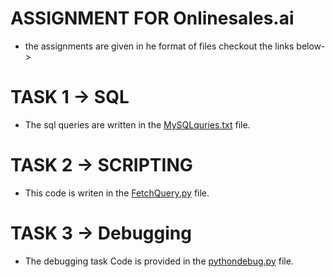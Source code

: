 # ASSIGNMENT FOR Onlinesales.ai

- the assignments are given in he format of files checkout the links below->

# TASK 1 -> SQL

- The sql queries are written in the [MySQLquries.txt](https://github.com/sanjaymohansingh/onlinesaleCode/blob/main/MYSQLquries.txt) file.

# TASK 2 -> SCRIPTING

- This code is writen in the [FetchQuery.py](https://github.com/sanjaymohansingh/onlinesaleCode/blob/main/FetchQuery.py) file.

# TASK 3 -> Debugging

- The debugging task Code is provided in the [pythondebug.py](https://github.com/sanjaymohansingh/onlinesaleCode/blob/main/pythondebug.py) file.
